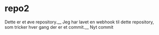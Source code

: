 # repo2
Dette er et øve repository.__
Jeg har lavet en webhook til dette repository, som tricker hver gang der er et commit.__
Nyt commit
